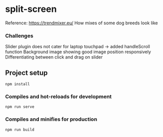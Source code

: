 # split-screen

Reference: https://trendmixer.eu/
How mixes of some dog breeds look like

### Challenges
Slider plugin does not cater for laptop touchpad -> added handleScroll function
Background image showing good image position responsively
Differentiating between click and drag on slider

## Project setup
```
npm install
```

### Compiles and hot-reloads for development
```
npm run serve
```

### Compiles and minifies for production
```
npm run build
```
